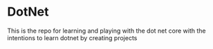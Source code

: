# DotNet
This is the repo for learning and playing with the dot net core with the intentions  to learn dotnet by creating projects
